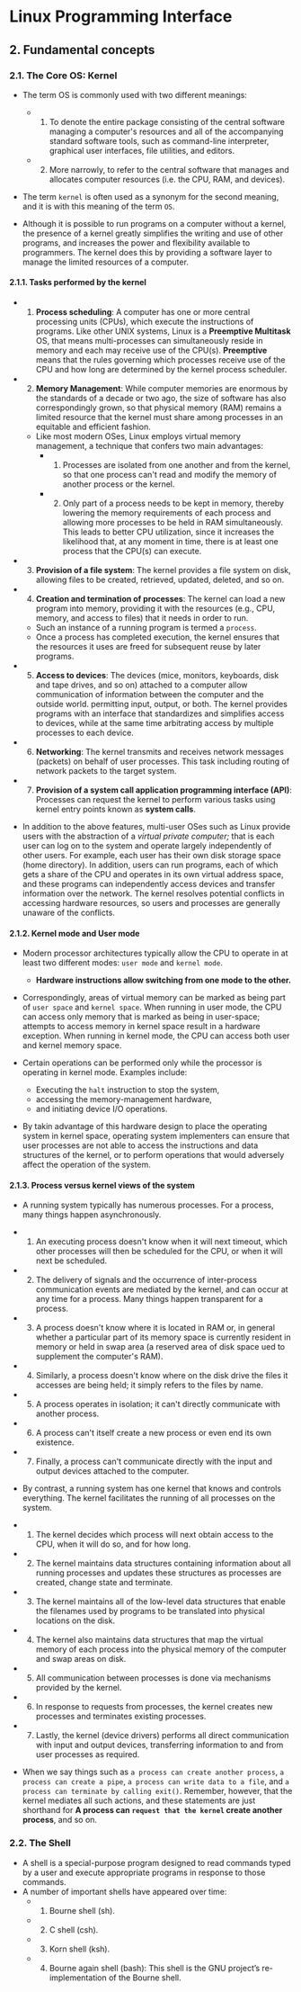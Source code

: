 # Linux Programming Interface

## 2. Fundamental concepts

### 2.1. The Core OS: Kernel

- The term OS is commonly used with two different meanings:
  - 1. To denote the entire package consisting of the central software managing a computer's resources and all of the accompanying standard software tools, such as command-line interpreter, graphical user interfaces, file utilities, and editors.
  - 2. More narrowly, to refer to the central software that manages and allocates computer resources (i.e. the CPU, RAM, and devices).

- The term `kernel` is often used as a synonym for the second meaning, and it is with this meaning of the term `OS`.

- Although it is possible to run programs on a computer without a kernel, the presence of a kernel greatly simplifies the writing and use of other programs, and increases the power and flexibility available to programmers. The kernel does this by providing a software layer to manage the limited resources of a computer.

#### 2.1.1. Tasks performed by the kernel

- 1. **Process scheduling**: A computer has one or more central processing units (CPUs), which execute the instructions of programs. Like other UNIX systems, Linux is a **Preemptive Multitask** OS, that means multi-processes can simultaneously reside in memory and each may receive use of the CPU(s). **Preemptive** means that the rules governing which processes receive use of the CPU and how long are determined by the kernel process scheduler.

- 2. **Memory Management**: While computer memories are enormous by the standards of a decade or two ago, the size of software has also correspondingly grown, so that physical memory (RAM) remains a limited resource that the kernel must share among processes in an equitable and efficient fashion.
  - Like most modern OSes, Linux employs virtual memory management, a technique that confers two main advantages:
    - 1. Processes are isolated from one another and from the kernel, so that one process can't read and modify the memory of another process or the kernel.
    - 2. Only part of a process needs to be kept in memory, thereby lowering the memory requirements of each process and allowing more processes to be held in RAM simultaneously. This leads to better CPU utilization, since it increases the likelihood that, at any moment in time, there is at least one process that the CPU(s) can execute.
- 3. **Provision of a file system**: The kernel provides a file system on disk, allowing files to be created, retrieved, updated, deleted, and so on.

- 4. **Creation and termination of processes**: The kernel can load a new program into memory, providing it with the resources (e.g., CPU, memory, and access to files) that it needs in order to run.
  - Such an instance of a running program is termed a `process`.
  - Once a process has completed execution, the kernel ensures that the resources it uses are freed for subsequent reuse by later programs.

- 5. **Access to devices**: The devices (mice, monitors, keyboards, disk and tape drives, and so on) attached to a computer allow communication of information between the computer and the outside world. permitting input, output, or both. The kernel provides programs with an interface that standardizes and simplifies access to devices, while at the same time arbitrating access by multiple processes to each device.

- 6. **Networking**: The kernel transmits and receives network messages (packets) on behalf of user processes. This task including routing of network packets to the target system.

- 7. **Provision of a system call application programming interface (API)**: Processes can request the kernel to perform various tasks using kernel entry points known as **system calls**.

- In addition to the above features, multi-user OSes such as Linux provide users with the abstraction of a *virtual private computer;* that is each user can log on to the system and operate largely independently of other users. For example, each user has their own disk storage space (home directory). In addition, users can run programs, each of which gets a share of the CPU and operates in its own virtual address space, and these programs can independently access devices and transfer information over the network. The kernel resolves potential conflicts in accessing hardware resources, so users and processes are generally unaware of the conflicts.

#### 2.1.2. Kernel mode and User mode

- Modern processor architectures typically allow the CPU to operate in at least two different modes: `user mode` and `kernel mode`.
  - **Hardware instructions allow switching from one mode to the other.**
- Correspondingly, areas of virtual memory can be marked as being part of `user space` and `kernel space`. When running in user mode, the CPU can access only memory that is marked as being in user-space; attempts to access memory in kernel space result in a hardware exception. When running in kernel mode, the CPU can access both user and kernel memory space.

- Certain operations can be performed only while the processor is operating in kernel mode. Examples include:
  - Executing the `halt` instruction to stop the system,
  - accessing the memory-management hardware,
  - and initiating device I/O operations.
- By takin advantage of this hardware design to place the operating system in kernel space, operating system implementers can ensure that user processes are not able to access the instructions and data structures of the kernel, or to perform operations that would adversely affect the operation of the system.

#### 2.1.3. Process versus kernel views of the system

- A running system typically has numerous processes. For a process, many things happen asynchronously.

- 1. An executing process doesn't know when it will next timeout, which other processes will then be scheduled for the CPU, or when it will next be scheduled.
- 2. The delivery of signals and the occurrence of inter-process communication events are mediated by the kernel, and can occur at any time for a process. Many things happen transparent for a process.
- 3. A process doesn't know where it is located in RAM or, in general whether a particular part of its memory space is currently resident in memory or held in swap area (a reserved area of disk space ued to supplement the computer's RAM).
- 4. Similarly, a process doesn't know where on the disk drive the files it accesses are being held; it simply refers to the files by name.
- 5. A process operates in isolation; it can't directly communicate with another process.
- 6. A process can't itself create a new process or even end its own existence.
- 7. Finally, a process can't communicate directly with the input and output devices attached to the computer.

- By contrast, a running system has one kernel that knows and controls everything. The kernel facilitates the running of all processes on the system.
- 1. The kernel decides which process will next obtain access to the CPU, when it will do so, and for how long.
- 2. The kernel maintains data structures containing information about all running processes and updates these structures as processes are created, change state and terminate.
- 3. The kernel maintains all of the low-level data structures that enable the filenames used by programs to be translated into physical locations on the disk.
- 4. The kernel also maintains data structures that map the virtual memory of each process into the physical memory of the computer and swap areas on disk.
- 5. All communication between processes is done via mechanisms provided by the kernel.
- 6. In response to requests from processes, the kernel creates new processes and terminates existing processes.
- 7. Lastly, the kernel (device drivers) performs all direct communication with input and output devices, transferring information to and from user processes as required.

- When we say things such as `a process can create another process`, `a process can create a pipe`, `a process can write data to a file`, and `a process can terminate by calling exit()`. Remember, however, that the kernel mediates all such actions, and these statements are just shorthand for **A process can `request that the kernel` create another process**, and so on.

### 2.2. The Shell

- A shell is a special-purpose program designed to read commands typed by a user and execute appropriate programs in response to those commands.
- A number of important shells have appeared over time:
  - 1. Bourne shell (sh).
  - 2. C shell (csh).
  - 3. Korn shell (ksh).
  - 4. Bourne again shell (bash): This shell is the GNU project’s re-implementation of the Bourne shell.

